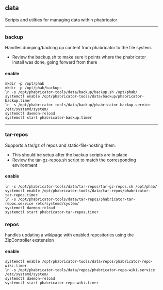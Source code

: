 data
----
Scripts and utilties for managing data within phabricator

---

### backup
Handles dumping/backing up content from phabricator to the file system.

* Review the backup.sh to make sure it points where the phabricator install was done, going forward from there

#### enable

```
mkdir -p /opt/phab
mkdir -p /opt/phab/backups
ln -s /opt/phabricator-tools/data/backup/backup.sh /opt/phab/
systemctl enable /opt/phabricator-tools/data/backup/phabricator-backup.timer
ln -s /opt/phabricator-tools/data/backup/phabricator-backup.service /etc/systemd/system/
systemctl daemon-reload
systemctl start phabricator-backup.timer
```

---

### tar-repos
Supports a tar/gz of repos and static-file-hosting them. 

* This should be setup after the backup scripts are in place
* Review the tar-gz-repos.sh script to match the corresponding environment

#### enable

```
ln -s /opt/phabricator-tools/data/tar-repos/tar-gz-repos.sh /opt/phab/
systemctl enable /opt/phabricator-tools/data/tar-repos/phabricator-tar-repos.timer
ln -s /opt/phabricator-tools/data/tar-repos/phabricator-tar-repos.service /etc/systemd/system/
systemctl daemon-reload
systemctl start phabricator-tar-repos.timer
```

### repos

handles updating a wikipage with enabled repositories using the ZipController exstension

#### enable

```
systemctl enable /opt/phabricator-tools/data/repos/phabricator-repo-wiki.timer
ln -s /opt/phabricator-tools/data/repos/phabricator-repo-wiki.service /etc/systemd/system/
systemctl daemon-reload
systemctl start phabricator-repo-wiki.timer
```
